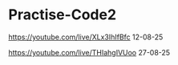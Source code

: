 # Practise-Code2
https://youtube.com/live/XLx3IhIfBfc
12-08-25

https://youtube.com/live/THIahgIVUoo
27-08-25
